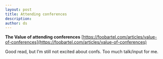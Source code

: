 ```yaml
---
layout: post
title: Attending conferences
description:
author: ds
---
```


__The Value of attending conferences__
[https://foobartel.com/articles/value-of-conferences](https://foobartel.com/articles/value-of-conferences)

Good read, but I’m still not excited about confs. Too much talk/input for me.
